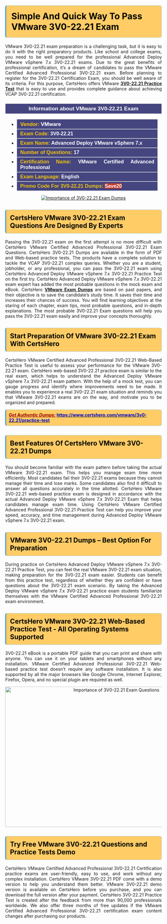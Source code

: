 <h1><strong><span style="display:block; color:#000000; background:#ffcc66; border: 0.5px solid #AED6F1 ; border-left: 3px solid #3498DB; padding: .6em; border-radius: 6px;">Simple And Quick Way To Pass VMware 3V0-22.21 Exam</span></strong></h1>

<p style="text-align: justify;">VMware 3V0-22.21 exam preparation is a challenging task, but it is easy to do it with the right preparatory products. Like school and college exams, you need to be well prepared for the professional Advanced Deploy VMware vSphere 7.x 3V0-22.21 exams. Due to the great benefits of professional certification, it’s a dream of candidates to pass the VMware Certified Advanced Professional 3V0-22.21 exam. Before planning to register for the 3V0-22.21 Certification Exam, you should be well aware of its criteria. For this purpose, CertsHero offers VMware <a href="https://www.certshero.com/vmware/3v0-22.21"><strong>3V0-22.21 Practice Test</strong></a> that is easy to use and provides complete guidance about achieving VCAP 3V0-22.21 certification.</p>

<h3 style="background: #454580; border: 1px solid rgb(204, 204, 204); padding: 5px 10px; text-align: center;"><span style="color:#ffffff;"><span style="font-size:11pt"><span style="line-height:normal"><span style="font-family:Calibri,sans-serif"><b><span style="font-size:13.0pt"><span cambria="">Information about VMware 3V0-22.21 Exam</span></span></b></span></span></span></span></h3>

<ul>
	<li style="margin:0cm 10pt">
	<div style="background:#454580; border: 1px solid rgb(204, 204, 204); padding: 5px 10px; text-align: justify;"><span style="font-size:11pt"><span style="line-height:normal"><span style="tab-stops:list 36.0pt"><span style="font-fam ily:Calibri,sans-serif"><b><span style="font-size:12.0pt"><span new="" roman="" style="font-family:" times=""><span style="color:#f1c40f;">Vendor:</span> <span style="color:#ffffff;">VMware</span></span></span></b></span></span></span></span></div>
	</li>
	<li style="margin:0cm 10pt">
	<div style="background: #454580; border: 1px solid rgb(204, 204, 204); padding: 5px 10px; text-align: justify;"><span style="font-size:11pt"><span style="line-height:normal"><span style="tab-stops:list 36.0pt"><span style="font-family:Calibri,sans-serif"><b><span style="font-size:12.0pt"><span new="" roman="" style="font-family:" times=""><span style="color:#f1c40f;">Exam Code:</span> <span style="color:#ffffff;">3V0-22.21</span></span></span></b></span></span></span></span></div>
	</li>
	<li style="margin:0cm 10pt">
	<div style="background: #454580; border: 1px solid rgb(204, 204, 204); padding: 5px 10px; text-align: justify;"><span style="font-size:11pt"><span style="line-height:normal"><span style="tab-stops:list 36.0pt"><span style="font-family:Calibri,sans-serif"><b><span style="font-size:12.0pt"><span new="" roman="" style="font-family:" times=""><span style="color:#f1c40f;">Exam Name:</span> <span style="color:#ffffff;">Advanced Deploy VMware vSphere 7.x</span></span></span></b></span></span></span></span></div>
	</li>
	<li style="margin:0cm 10pt">
	<div style="background: #454580; border: 1px solid rgb(204, 204, 204); padding: 5px 10px;"><span style="font-size:11pt"><span style="line-height:normal"><span style="tab-stops:list 36.0pt"><span style="font-family:Calibri,sans-serif"><b><span style="font-size:12.0pt"><span new="" roman="" style="font-family:" times=""><span style="color:#f1c40f;">Number of Questions: </span><span style="color:#ffffff;">17</span></span></span></b></span></span></span></span></div>
	</li>
	<li style="margin:0cm 10pt">
	<div style="background: #454580; border: 1px solid rgb(204, 204, 204); padding: 5px 10px; text-align: justify;"><span style="font-size:11pt"><span style="line-height:normal"><span style="tab-stops:list 36.0pt"><span style="font-family:Calibri,sans-serif"><b><span style="font-size:12.0pt"><span new="" roman="" style="font-family:" times=""><span style="color:#f1c40f;">Certification Name:</span> <span style="color:#ffffff;">VMware Certified Advanced Professional</span></span></span></b></span></span></span></span></div>
	</li>
	<li style="margin:0cm 10pt">
	<div style="background: #454580; border: 1px solid rgb(204, 204, 204); padding: 5px 10px; text-align: justify;"><span style="font-size:11pt"><span style="line-height:normal"><span style="tab-stops:list 36.0pt"><span style="font-family:Calibri,sans-serif"><b><span style="font-size:12.0pt"><span new="" roman="" style="font-family:" times=""><span style="color:#f1c40f;">Exam Language:</span> <span style="color:#ffffff;">English</span></span></span></b></span></span></span></span></div>
	</li>
	<li style="margin:0cm 10pt">
	<div style="background: #454580; border: 1px solid rgb(204, 204, 204); padding: 5px 10px;"><span style="font-size:11pt"><span style="line-height:normal"><span style="tab-stops:list 36.0pt"><span style="font-family:Calibri,sans-serif"><b><span style="font-size:12.0pt"><span new="" roman="" style="font-family:" times=""><span style="color:#f1c40f;">Promo Code For 3V0-22.21 Dumps: </span><span style="color:#ffffff;"><span style="background-color:#c0392b;">Save20</span></span></span></span></b></span></span></span></span></div>
	</li>
</ul>

<p style="text-align: center;"><a href="https://www.certshero.com/vmware/3v0-22.21" rel="NOFOLLOW"><img alt="Importance of 3V0-22.21 Exam Dumps" src="https://i.imgur.com/UZuq4Dk.jpeg" /></a></p>

<h2><strong><span style="display:block; color:#000000; background:#ffcc66; border: 0.5px solid #AED6F1 ; border-left: 3px solid #3498DB; padding: .6em; border-radius: 6px;">CertsHero VMware 3V0-22.21 Exam Questions Are Designed By Experts</span></strong></h2>

<p style="text-align: justify;">Passing the 3V0-22.21 exam on the first attempt is no more difficult with CertsHero VMware Certified Advanced Professional 3V0-22.21 Exam Questions. CertsHero 3V0-22.21 Dumps are available in the form of PDF and Web-based practice tests. The products have a complete solution to tackle the VCAP 3V0-22.21 complex queries. Whether you are a student, jobholder, or any professional, you can pass the 3V0-22.21 exam using CertsHero Advanced Deploy VMware vSphere 7.x 3V0-22.21 Practice Test on the first try. CertsHero Advanced Deploy VMware vSphere 7.x 3V0-22.21 exam expert has added the most probable questions in the mock exam and eBook. CertsHero <a href="https://www.certshero.com/vmware"><strong>VMware Exam Dumps</strong></a> are based on past papers, and their objective is to save the candidate’s study time. It saves their time and increases their chances of success. You will find learning objectives at the staring of each chapter, exam tips, most probable questions, and in-depth explanations. The most probable 3V0-22.21 Exam questions will help you pass the 3V0-22.21 exam easily and improve your concepts thoroughly.</p>

<h2><strong><span style="display:block; color:#000000; background:#ffcc66; border: 0.5px solid #AED6F1 ; border-left: 3px solid #3498DB; padding: .6em; border-radius: 6px;">Start Preparation Of VMware 3V0-22.21 Exam With CertsHero</span></strong></h2>

<p style="text-align: justify;">CertsHero VMware Certified Advanced Professional 3V0-22.21 Web-Based Practice Test is useful to assess your performance for the VMware 3V0-22.21 exam. CertsHero web-based 3V0-22.21 practice exam is similar to the real exam, which helps to understand the Advanced Deploy VMware vSphere 7.x 3V0-22.21 exam pattern. With the help of a mock test, you can gauge progress and identify where improvements need to be made. It enables you to experience a real 3V0-22.21 exam situation and reminds you that VMware 3V0-22.21 exams are on the way, and motivate you to be organized and prepared.</p>

<p><strong><span style="display:block; color:#990000; background:#ffcc66; border: 0.5px solid #AED6F1 ; border-left: 3px solid #3498DB; padding: .6em; border-radius: 6px;"><span style="font-size:14px;"><u><i>Get Authentic Dumps:</i></u></span> <a href="https://www.certshero.com/vmware/3v0-22.21/practice-test"><span style="color:#0000cc;">https://www.certshero.com/vmware/3v0-22.21/practice-test</span></a></span></strong></p>

<h2><strong><span style="display:block; color:#000000; background:#ffcc66; border: 0.5px solid #AED6F1 ; border-left: 3px solid #3498DB; padding: .6em; border-radius: 6px;">Best Features Of CertsHero VMware 3V0-22.21 Dumps</span></strong></h2>

<p style="text-align: justify;">You should become familiar with the exam pattern before taking the actual VMware 3V0-22.21 exam. This helps you manage exam time more efficiently. Most candidates fail their 3V0-22.21 exams because they cannot manage their time and lose marks. Some candidates also find it difficult to answer all questions accurately in the time allotted. CertsHero VMware 3V0-22.21 web-based practice exam is designed in accordance with the actual Advanced Deploy VMware vSphere 7.x 3V0-22.21 Exam that helps candidates manage exam time. Using CertsHero VMware Certified Advanced Professional 3V0-22.21 Practice Test can help you improve your speed, accuracy, and time management during Advanced Deploy VMware vSphere 7.x 3V0-22.21 exam.</p>

<h2><strong><span style="display:block; color:#000000; background:#ffcc66; border: 0.5px solid #AED6F1 ; border-left: 3px solid #3498DB; padding: .6em; border-radius: 6px;">VMware 3V0-22.21 Dumps – Best Option For Preparation</span></strong></h2>

<p style="text-align: justify;">During practice on CertsHero Advanced Deploy VMware vSphere 7.x 3V0-22.21 Practice Test, you can feel the real VMware 3V0-22.21 exam situation, making preparation for the 3V0-22.21 exam easier. Students can benefit from this practice test, regardless of whether they are confident or have questions about the 3V0-22.21 exam scenario. By taking the Advanced Deploy VMware vSphere 7.x 3V0-22.21 practice exam students familiarize themselves with the VMware Certified Advanced Professional 3V0-22.21 exam environment.</p>

<h2><strong><span style="display:block; color:#000000; background:#ffcc66; border: 0.5px solid #AED6F1 ; border-left: 3px solid #3498DB; padding: .6em; border-radius: 6px;">CertsHero VMware 3V0-22.21 Web-Based Practice Test - All Operating Systems Supported</span></strong></h2>

<p style="text-align: justify;">3V0-22.21 eBook is a portable PDF guide that you can print and share with anyone. You can use it on your tablets and smartphones without any installation. VMware Certified Advanced Professional 3V0-22.21 Web-based practice test doesn’t require any software installation. It is also supported by all the major browsers like Google Chrome, Internet Explorer, Firefox, Opera, and no special plugin are required as well.</p>

<p style="text-align: center;"><a href="https://www.certshero.com/product-detail/3v0-22.21" rel="NOFOLLOW"><img alt="Importance of 3V0-22.21 Exam Questions" height="450" src="https://i.redd.it/vixpkfso1g981.jpg" width="700" /></a></p>

<h2><strong><span style="display:block; color:#000000; background:#ffcc66; border: 0.5px solid #AED6F1 ; border-left: 3px solid #3498DB; padding: .6em; border-radius: 6px;">Try Free VMware 3V0-22.21 Questions and Practice Tests Demo</span></strong></h2>

<p style="text-align: justify;">CertsHero VMware Certified Advanced Professional 3V0-22.21 Certification practice exams are user-friendly, easy to use, and work without any complex installation. CertsHero VMware 3V0-22.21 PDF come with a demo version to help you understand them better. VMware 3V0-22.21 demo version is available on CertsHero before you purchase, and you can download the full version after your payment. CertsHero 3V0-22.21 Practice Test is created after the feedback from more than 90,000 professionals worldwide. We also offer three months of free updates if the VMware Certified Advanced Professional 3V0-22.21 certification exam content changes after purchasing our products.</p>
